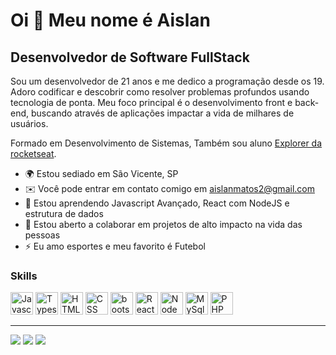 Oi 👋 Meu nome é Aislan
==========================

Desenvolvedor de Software FullStack
-----------------------------

Sou um desenvolvedor de 21 anos e me dedico a programação desde os 19. Adoro codificar e descobrir como resolver problemas profundos usando tecnologia de ponta. Meu foco principal é o desenvolvimento front e back-end, buscando através de aplicações impactar a vida de milhares de usuários.

Formado em Desenvolvimento de Sistemas, Também sou aluno [Explorer da rocketseat](https://www.rocketseat.com.br/explorer?gclid=Cj0KCQjwuaiXBhCCARIsAKZLt3mKU9V0Az-sEysD3txfG0Abehr9VPCP1CotJwmPeHplv611ogTFY4kaAjdVEALw_wcB).

* 🌍  Estou sediado em  São Vicente, SP
* ✉️  Você pode entrar em contato comigo em [aislanmatos2@gmail.com](mailto:aislanmatos2@gmail.com)
* 🧠  Estou aprendendo Javascript Avançado, React com NodeJS e estrutura de dados
* 🤝  Estou aberto a colaborar em projetos de alto impacto na vida das pessoas
* ⚡  Eu amo esportes e meu favorito é Futebol

### Skills

<p align="left">
<a href="https://developer.mozilla.org/en-US/docs/Web/JavaScript" target="_blank" rel="noreferrer"><img src="https://raw.githubusercontent.com/danielcranney/readme-generator/main/public/icons/skills/javascript-colored.svg" width="36" height="36" alt="Javascript" /></a>
<a href="https://www.typescriptlang.org/" target="_blank" rel="noreferrer"><img src="https://raw.githubusercontent.com/danielcranney/readme-generator/main/public/icons/skills/typescript-colored.svg" width="36" height="36" alt="Typescript" /></a>
<a href="https://developer.mozilla.org/en-US/docs/Glossary/HTML5" target="_blank" rel="noreferrer"><img src="https://raw.githubusercontent.com/danielcranney/readme-generator/main/public/icons/skills/html5-colored.svg" width="36" height="36" alt="HTML5" /></a>
<a href="https://developer.mozilla.org/pt-BR/docs/Web/CSS" target="_blank" rel="noreferrer"><img src="https://raw.githubusercontent.com/danielcranney/readme-generator/main/public/icons/skills/css3-colored.svg" width="36" height="36" alt="CSS" /></a>
<a href="https://getbootstrap.com/" target="_blank" rel="noreferrer"><img src="https://raw.githubusercontent.com/danielcranney/readme-generator/main/public/icons/skills/bootstrap-colored.svg" width="36" height="36" alt="bootstrap" /></a>
<a href="https://reactjs.org/" target="_blank" rel="noreferrer"><img src="https://raw.githubusercontent.com/danielcranney/readme-generator/main/public/icons/skills/react-colored.svg" width="36" height="36" alt="React" /></a>
<a href="https://nodejs.org/en/" target="_blank" rel="noreferrer"><img src="https://raw.githubusercontent.com/danielcranney/readme-generator/main/public/icons/skills/nodejs-colored.svg" width="36" height="36" alt="NodeJS" /></a>
<a href="https://www.mysql.com/" target="_blank" rel="noreferrer"><img src="https://raw.githubusercontent.com/danielcranney/readme-generator/main/public/icons/skills/mysql-colored.svg" width="36" height="36" alt="MySql" /></a>
<a href="https://www.php.net/" target="_blank" rel="noreferrer"><img src="https://raw.githubusercontent.com/danielcranney/readme-generator/main/public/icons/skills/php-colored.svg" width="36" height="36" alt="PHP" /></a>
</p>

-----------------------------

<div> 
 <a href="https://www.linkedin.com/in/dev-aislan-matos/" target="_blank"><img src="https://img.shields.io/badge/-LinkedIn-%230077B5?style=for-the-badge&logo=linkedin&logoColor=white" target="_blank"></a>
 <a href = "mailto:aislanmatos2@gmail.com"><img src="https://img.shields.io/badge/-Gmail-%23333?style=for-the-badge&logo=gmail&logoColor=white" target="_blank"></a> 
 <a href="https://discord.gg/aislan#1956" target="_blank"><img src="https://img.shields.io/badge/Discord-7289DA?style=for-the-badge&logo=discord&logoColor=white" target="_blank"></a> 
 
</div>







